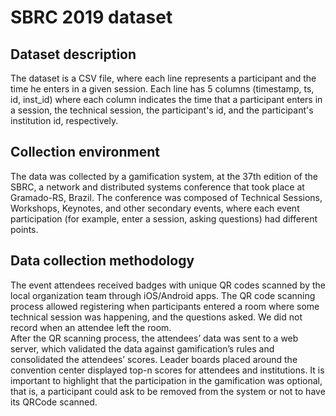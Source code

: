 # SBRC 2019 dataset


## Dataset description

The dataset is a CSV file, where each line represents a participant and the time he enters in a given session. Each line has 5 columns (timestamp, ts, id, inst_id) where each column indicates the time that a participant enters in a session, the technical session, the participant's id, and the participant's institution id, respectively.

## Collection environment

The data was collected by a gamification system, at the 37th edition of the SBRC, a network and distributed systems conference that took place at Gramado-RS, Brazil. 
The conference was composed of Technical Sessions, Workshops, Keynotes, and other secondary events, where each event participation (for example, enter a session, asking questions) had different points.

## Data collection methodology

The event attendees received badges with unique QR codes scanned by the local organization team through iOS/Android apps. The QR code scanning process allowed registering when participants entered a  room where some technical session was happening, and the questions asked. We did not record when an attendee left the room.  
After the QR  scanning process, the attendees’ data was sent to a web server, which validated the data against gamification’s rules and consolidated the attendees’ scores. Leader boards placed around the convention center displayed top-n scores for attendees and institutions. It is important to highlight that the participation in the gamification was optional, that is, a participant could ask to be removed from the system or not to have its QRCode scanned.
